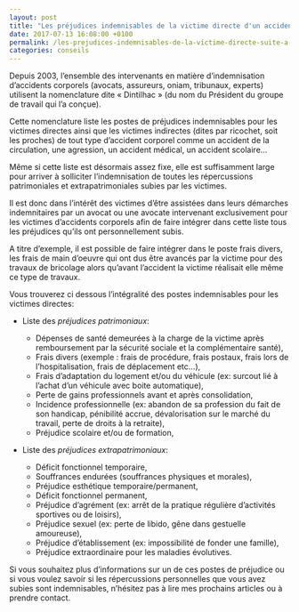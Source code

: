 ```yaml
---
layout: post
title: "Les préjudices indemnisables de la victime directe d'un accident corporel"
date: 2017-07-13 16:08:00 +0100
permalink: /les-prejudices-indemnisables-de-la-victime-directe-suite-a-un-accident-de-la-circulation-une-agression-un-accident-medical-ou-tout-type-devenement-accidentel/
categories: conseils
---
```


Depuis 2003, l’ensemble des intervenants en matière d’indemnisation d’accidents corporels (avocats, assureurs, oniam, tribunaux, experts) utilisent la nomenclature dite « Dintilhac » (du nom du Président du groupe de travail qui l’a conçue).

Cette nomenclature liste les postes de préjudices indemnisables pour les victimes directes ainsi que les victimes indirectes (dites par ricochet, soit les proches) de tout type d’accident corporel comme un accident de la circulation, une agression, un accident médical, un accident scolaire…

Même si cette liste est désormais assez fixe, elle est suffisamment large pour arriver à solliciter l’indemnisation de toutes les répercussions patrimoniales et extrapatrimoniales subies par les victimes.

Il est donc dans l’intérêt des victimes d’être assistées dans leurs démarches indemnitaires par un avocat ou une avocate intervenant exclusivement pour les victimes d’accidents corporels afin de faire intégrer dans cette liste tous les préjudices qu’ils ont personnellement subis.

A titre d’exemple, il est possible de faire intégrer dans le poste frais divers, les frais de main d’oeuvre qui ont dus être avancés par la victime pour des travaux de bricolage alors qu’avant l’accident la victime réalisait elle même ce type de travaux.

Vous trouverez ci dessous l’intégralité des postes indemnisables pour les victimes directes:

- Liste des *préjudices patrimoniaux*:
  - Dépenses de santé demeurées à la charge de la victime après remboursement par la sécurité sociale et la complémentaire santé),
  - Frais divers (exemple : frais de procédure, frais postaux, frais lors de l’hospitalisation, frais de déplacement etc…),
  - Frais d’adaptation du logement et/ou du véhicule (ex: surcout lié à l’achat d’un véhicule avec boite automatique),
  - Perte de gains professionnels avant et après consolidation,
  - Incidence professionnelle (ex: abandon de sa profession du fait de son handicap, pénibilité accrue, dévalorisation sur le marché du travail, perte de droits à la retraite),
  - Préjudice scolaire et/ou de formation,

- Liste des *préjudices extrapatrimoniaux*:
  - Déficit fonctionnel temporaire,
  - Souffrances endurées (souffrances physiques et morales),
  - Préjudice esthétique temporaire/permanent,
  - Déficit fonctionnel permanent,
  - Préjudice d’agrément (ex: arrêt de la pratique régulière d’activités sportives ou de loisirs),
  - Préjudice sexuel (ex: perte de libido, gêne dans gestuelle amoureuse),
  - Préjudice d’établissement (ex: impossibilité de fonder une famille),
  - Préjudice extraordinaire pour les maladies évolutives.

Si vous souhaitez plus d’informations sur un de ces postes de préjudice ou si vous voulez savoir si les répercussions personnelles que vous avez subies sont indemnisables, n’hésitez pas à lire mes prochains articles ou à prendre contact.

